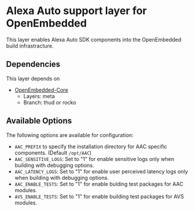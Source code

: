 # Alexa Auto support layer for OpenEmbedded

This layer enables Alexa Auto SDK components into the OpenEmbedded build infrastracture.

## Dependencies

This layer depends on
* [OpenEmbedded-Core](git://git.openembedded.org/openembedded-core)
  * Layers: meta
  * Branch: thud or rocko

## Available Options

The following options are available for configuration:

* `AAC_PREFIX` to specify the installation directory for AAC specific components. (Default `/opt/AAC`)
* `AAC_SENSITIVE_LOGS`: Set to "1" for enable sensitive logs only when building with debugging options.
* `AAC_LATENCY_LOGS`: Set to "1" for enable user perceived latency logs only when building with debugging options.
* `AAC_ENABLE_TESTS`: Set to "1" for enable bulding test packages for AAC modules.
* `AVS_ENABLE_TESTS`: Set to "1" for enable building test packages for AVS modules.
